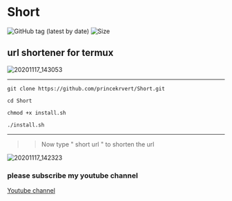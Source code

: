 # Short

![GitHub tag (latest by date)](https://img.shields.io/github/v/tag/princekrvert/Short?style=for-the-badge)
![Size](https://img.shields.io/github/repo-size/princekrvert/Short?color=%23&style=for-the-badge)
## url shortener for termux 

![20201117_143053](https://user-images.githubusercontent.com/56459297/99369182-1f6eb100-28e2-11eb-8f4d-58e70b3db065.jpg)
***

```
git clone https://github.com/princekrvert/Short.git

cd Short

chmod +x install.sh

./install.sh
```
****
>> Now type " short url " to shorten the url

![20201117_142323](https://user-images.githubusercontent.com/56459297/99369686-bdfb1200-28e2-11eb-8848-be8bedcab99b.jpg)

### please subscribe my youtube channel
[Youtube channel](https://youtube.com/channel/UCiplAqC9AwtGGxXU3WQy8pw)
